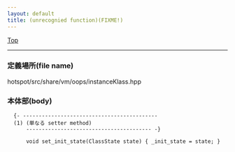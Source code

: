 ```yaml
---
layout: default
title: (unrecognied function)(FIXME!)
---
```

[Top](../index.html)

--- 
### 定義場所(file name)
hotspot/src/share/vm/oops/instanceKlass.hpp


### 本体部(body)
```
  {- -------------------------------------------
  (1) (単なる setter method)
      ---------------------------------------- -}

	  void set_init_state(ClassState state) { _init_state = state; }
	
```


